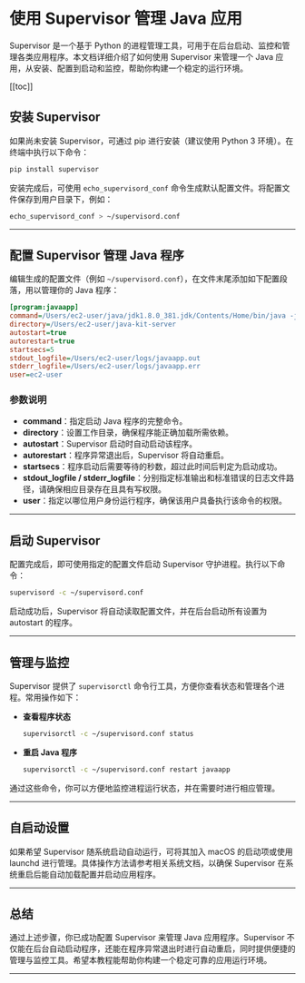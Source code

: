 # 使用 Supervisor 管理 Java 应用

Supervisor 是一个基于 Python 的进程管理工具，可用于在后台启动、监控和管理各类应用程序。本文档详细介绍了如何使用 Supervisor 来管理一个 Java 应用，从安装、配置到启动和监控，帮助你构建一个稳定的运行环境。

[[toc]]

## 安装 Supervisor

如果尚未安装 Supervisor，可通过 pip 进行安装（建议使用 Python 3 环境）。在终端中执行以下命令：

```bash
pip install supervisor
```

安装完成后，可使用 `echo_supervisord_conf` 命令生成默认配置文件。将配置文件保存到用户目录下，例如：

```bash
echo_supervisord_conf > ~/supervisord.conf
```

---

## 配置 Supervisor 管理 Java 程序

编辑生成的配置文件（例如 `~/supervisord.conf`），在文件末尾添加如下配置段落，用以管理你的 Java 程序：

```ini
[program:javaapp]
command=/Users/ec2-user/java/jdk1.8.0_381.jdk/Contents/Home/bin/java -jar /Users/ec2-user/java-kit-server/java-kit-server-1.0.0.jar
directory=/Users/ec2-user/java-kit-server
autostart=true
autorestart=true
startsecs=5
stdout_logfile=/Users/ec2-user/logs/javaapp.out
stderr_logfile=/Users/ec2-user/logs/javaapp.err
user=ec2-user
```

### 参数说明

- **command**：指定启动 Java 程序的完整命令。
- **directory**：设置工作目录，确保程序能正确加载所需依赖。
- **autostart**：Supervisor 启动时自动启动该程序。
- **autorestart**：程序异常退出后，Supervisor 将自动重启。
- **startsecs**：程序启动后需要等待的秒数，超过此时间后判定为启动成功。
- **stdout_logfile / stderr_logfile**：分别指定标准输出和标准错误的日志文件路径，请确保相应目录存在且具有写权限。
- **user**：指定以哪位用户身份运行程序，确保该用户具备执行该命令的权限。

---

## 启动 Supervisor

配置完成后，即可使用指定的配置文件启动 Supervisor 守护进程。执行以下命令：

```bash
supervisord -c ~/supervisord.conf
```

启动成功后，Supervisor 将自动读取配置文件，并在后台启动所有设置为 autostart 的程序。

---

## 管理与监控

Supervisor 提供了 `supervisorctl` 命令行工具，方便你查看状态和管理各个进程。常用操作如下：

- **查看程序状态**

  ```bash
  supervisorctl -c ~/supervisord.conf status
  ```

- **重启 Java 程序**

  ```bash
  supervisorctl -c ~/supervisord.conf restart javaapp
  ```

通过这些命令，你可以方便地监控进程运行状态，并在需要时进行相应管理。

---

## 自启动设置

如果希望 Supervisor 随系统启动自动运行，可将其加入 macOS 的启动项或使用 launchd 进行管理。具体操作方法请参考相关系统文档，以确保 Supervisor 在系统重启后能自动加载配置并启动应用程序。

---

## 总结

通过上述步骤，你已成功配置 Supervisor 来管理 Java 应用程序。Supervisor 不仅能在后台自动启动程序，还能在程序异常退出时进行自动重启，同时提供便捷的管理与监控工具。希望本教程能帮助你构建一个稳定可靠的应用运行环境。

---
